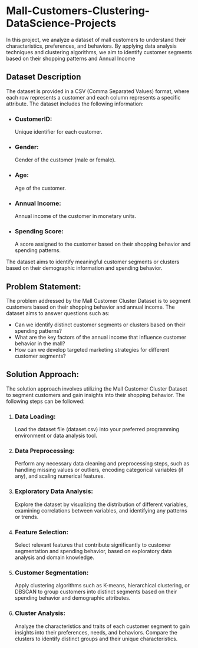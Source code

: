 # Mall-Customers-Clustering-DataScience-Projects
In this project, we analyze a dataset of mall customers to understand their characteristics, preferences, and behaviors. By applying data analysis techniques and clustering algorithms, we aim to identify customer segments based on their shopping patterns and Annual Income
## Dataset Description
The dataset is provided in a CSV (Comma Separated Values) format, where each row represents a customer and each column represents a specific attribute. The dataset includes the following information:
+ ### CustomerID:
   Unique identifier for each customer.
+ ### Gender:
  Gender of the customer (male or female).
+ ### Age:
  Age of the customer.
+ ### Annual Income:
  Annual income of the customer in monetary units.
+ ### Spending Score:
  A score assigned to the customer based on their shopping behavior and spending patterns.

The dataset aims to identify meaningful customer segments or clusters based on their demographic information and spending behavior.
## Problem Statement:
The problem addressed by the Mall Customer Cluster Dataset is to segment customers based on their shopping behavior and annual income. The dataset aims to answer questions such as:

+ Can we identify distinct customer segments or clusters based on their spending patterns?
+ What are the key factors of the annual income that influence customer behavior in the mall?
+ How can we develop targeted marketing strategies for different customer segments?
## Solution Approach:
The solution approach involves utilizing the Mall Customer Cluster Dataset to segment customers and gain insights into their shopping behavior. The following steps can be followed:

1. ### Data Loading:
   Load the dataset file (dataset.csv) into your preferred programming environment or data analysis tool.

2. ### Data Preprocessing:
   Perform any necessary data cleaning and preprocessing steps, such as handling missing values or outliers, encoding categorical variables (if any), and scaling numerical features.

3. ### Exploratory Data Analysis:
   Explore the dataset by visualizing the distribution of different variables, examining correlations between variables, and identifying any patterns or trends.

4. ### Feature Selection:
   Select relevant features that contribute significantly to customer segmentation and spending behavior, based on exploratory data analysis and domain knowledge.

5. ### Customer Segmentation:
    Apply clustering algorithms such as K-means, hierarchical clustering, or DBSCAN to group customers into distinct segments based on their spending behavior and demographic attributes.

6. ### Cluster Analysis:
    Analyze the characteristics and traits of each customer segment to gain insights into their preferences, needs, and behaviors. Compare the clusters to identify distinct groups and their unique characteristics.

